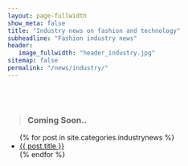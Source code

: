 ```yaml
---
layout: page-fullwidth
show_meta: false
title: "Industry news on fashion and technology"
subheadline: "Fashion industry news"
header:
   image_fullwidth: "header_industry.jpg"
sitemap: false
permalink: "/news/industry/"
---
```



<br>
<br>

> <h3> Coming Soon..</h3>
>
>
<ul>
    {% for post in site.categories.industrynews %}
    <li><a href="{{ site.url }}{{ site.baseurl }}{{ post.url }}">{{ post.title }}</a></li>
    {% endfor %}
</ul>
